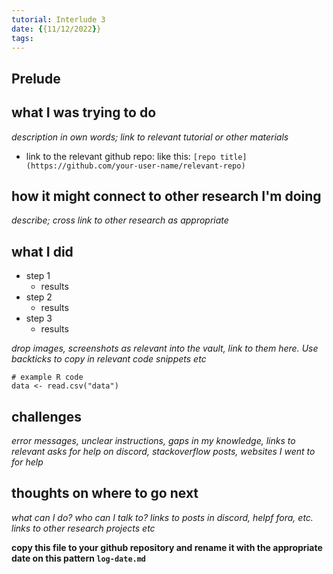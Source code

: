 ```yaml
---
tutorial: Interlude 3
date: {{11/12/2022}}
tags: 
---
```


## Prelude



## what I was trying to do

_description in own words; link to relevant tutorial or other materials_

+ link to the relevant github repo: like this: `[repo title](https://github.com/your-user-name/relevant-repo)`

## how it might connect to other research I'm doing

_describe; cross link to other research as appropriate_

## what I did

+ step 1  
	+ results
+ step 2
	+ results 
+ step 3
	+ results

_drop images, screenshots as relevant into the vault, link to them here. Use backticks to copy in relevant code snippets etc_

```
# example R code
data <- read.csv("data")
```

## challenges 

_error messages, unclear instructions, gaps in my knowledge, links to relevant asks for help on discord, stackoverflow posts, websites I went to for help_

## thoughts on where to go next

_what can I do? who can I talk to? links to posts in discord, helpf fora, etc. links to other research projects etc_

**copy this file to your github repository and rename it with the appropriate date on this pattern  `log-date.md`**
